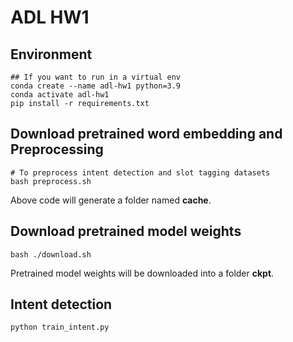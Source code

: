 # ADL HW1

## Environment
```shell
## If you want to run in a virtual env
conda create --name adl-hw1 python=3.9
conda activate adl-hw1
pip install -r requirements.txt
```

## Download pretrained word embedding and Preprocessing
```shell
# To preprocess intent detection and slot tagging datasets
bash preprocess.sh
```
Above code will generate a folder named **cache**.

## Download pretrained model weights
```
bash ./download.sh 
```
Pretrained model weights will be downloaded into a folder **ckpt**.

## Intent detection
```shell
python train_intent.py
```
